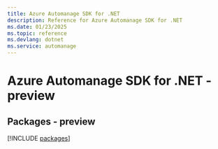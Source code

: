 ```yaml
---
title: Azure Automanage SDK for .NET
description: Reference for Azure Automanage SDK for .NET
ms.date: 01/23/2025
ms.topic: reference
ms.devlang: dotnet
ms.service: automanage
---
```

# Azure Automanage SDK for .NET - preview
## Packages - preview
[!INCLUDE [packages](automanage-index.md)]